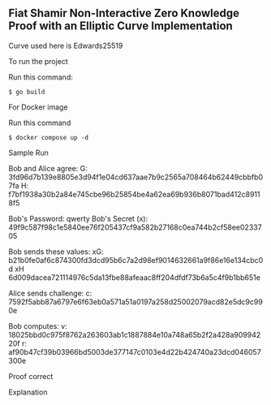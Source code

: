 ## Fiat Shamir Non-Interactive Zero Knowledge Proof with an Elliptic Curve Implementation

Curve used here is Edwards25519

To run the project

Run this command:

```
$ go build
```

For Docker image

Run this command

```
$ docker compose up -d
```

Sample Run

Bob and Alice agree:
G: 3fd96d7b139e8805e3d94f1e04cd637aae7b9c2565a708464b62449cbbfb07fa
H: f7bf1938a30b2a84e745cbe96b25854be4a62ea69b936b8071bad412c89118f5

Bob's Password: qwerty
Bob's Secret (x): 49f9c587f98c1e5840ee76f205437cf9a582b27168c0ea744b2cf58ee0233705

Bob sends these values:
xG: b21b0fe0af6c874300fd3dcd95b6c7a2d98ef9014632661a9f86e16e134cbc0d
xH 6d009dacea721114976c5da13fbe88afeaac8ff204dfdf73b6a5c4f9b1bb651e

Alice sends challenge:
c: 7592f5abb87a6797e6f63eb0a571a51a0197a258d25002079acd82e5dc9c990e

Bob computes:
v: 18025bbd0c975f8762a263603ab1c1887884e10a748a65b2f2a428a90994220f
r: af90b47cf39b03966bd5003de377147c0103e4d22b424740a23dcd046057300e

Proof correct

Explanation
